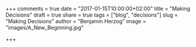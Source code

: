 +++
comments = true
date = "2017-01-15T10:00:00+02:00"
title = "Making Decisions"
draft = true
share = true
tags = ["blog", "decisions"]
slug = "Making Decisions"
author = "Benjamin Herzog"
image = "images/A_New_Beginning.jpg"

+++


